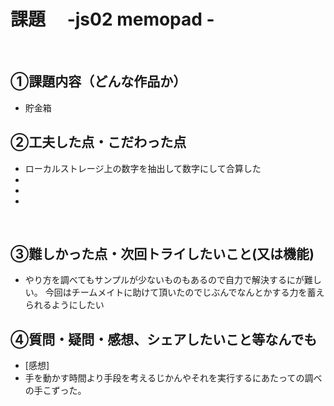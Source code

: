 # 課題　 -js02 memopad -
​
## ①課題内容（どんな作品か）
- 貯金箱
​
## ②工夫した点・こだわった点
- ローカルストレージ上の数字を抽出して数字にして合算した
- 
- 
- 
​
## ③難しかった点・次回トライしたいこと(又は機能)
- やり方を調べてもサンプルが少ないものもあるので自力で解決するにが難しい。
今回はチームメイトに助けて頂いたのでじぶんでなんとかする力を蓄えられるようにしたい
​
## ④質問・疑問・感想、シェアしたいこと等なんでも
- [感想]
- 手を動かす時間より手段を考えるじかんやそれを実行するにあたっての調べの手こずった。